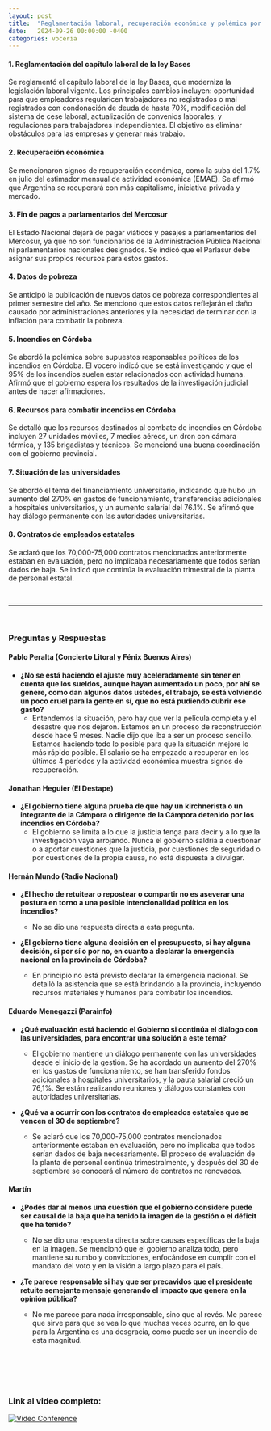 ```yaml
---
layout: post
title:  "Reglamentación laboral, recuperación económica y polémica por incendios en Córdoba"
date:   2024-09-26 00:00:00 -0400
categories: voceria
---
```



    
#### 1. Reglamentación del capítulo laboral de la ley Bases
Se reglamentó el capítulo laboral de la ley Bases, que moderniza la legislación laboral vigente. Los principales cambios incluyen: oportunidad para que empleadores regularicen trabajadores no registrados o mal registrados con condonación de deuda de hasta 70%, modificación del sistema de cese laboral, actualización de convenios laborales, y regulaciones para trabajadores independientes. El objetivo es eliminar obstáculos para las empresas y generar más trabajo.

#### 2. Recuperación económica
Se mencionaron signos de recuperación económica, como la suba del 1.7% en julio del estimador mensual de actividad económica (EMAE). Se afirmó que Argentina se recuperará con más capitalismo, iniciativa privada y mercado.

#### 3. Fin de pagos a parlamentarios del Mercosur
El Estado Nacional dejará de pagar viáticos y pasajes a parlamentarios del Mercosur, ya que no son funcionarios de la Administración Pública Nacional ni parlamentarios nacionales designados. Se indicó que el Parlasur debe asignar sus propios recursos para estos gastos.

#### 4. Datos de pobreza
Se anticipó la publicación de nuevos datos de pobreza correspondientes al primer semestre del año. Se mencionó que estos datos reflejarán el daño causado por administraciones anteriores y la necesidad de terminar con la inflación para combatir la pobreza.

#### 5. Incendios en Córdoba
Se abordó la polémica sobre supuestos responsables políticos de los incendios en Córdoba. El vocero indicó que se está investigando y que el 95% de los incendios suelen estar relacionados con actividad humana. Afirmó que el gobierno espera los resultados de la investigación judicial antes de hacer afirmaciones.

#### 6. Recursos para combatir incendios en Córdoba
Se detalló que los recursos destinados al combate de incendios en Córdoba incluyen 27 unidades móviles, 7 medios aéreos, un dron con cámara térmica, y 135 brigadistas y técnicos. Se mencionó una buena coordinación con el gobierno provincial.

#### 7. Situación de las universidades
Se abordó el tema del financiamiento universitario, indicando que hubo un aumento del 270% en gastos de funcionamiento, transferencias adicionales a hospitales universitarios, y un aumento salarial del 76.1%. Se afirmó que hay diálogo permanente con las autoridades universitarias.

#### 8. Contratos de empleados estatales
Se aclaró que los 70,000-75,000 contratos mencionados anteriormente estaban en evaluación, pero no implicaba necesariamente que todos serían dados de baja. Se indicó que continúa la evaluación trimestral de la planta de personal estatal.

    
<br/>

---

<br/>

### Preguntas y Respuestas


    
#### Pablo Peralta (Concierto Litoral y Fénix Buenos Aires)

* **¿No se está haciendo el ajuste muy aceleradamente sin tener en cuenta que los sueldos, aunque hayan aumentado un poco, por ahí se genere, como dan algunos datos ustedes, el trabajo, se está volviendo un poco cruel para la gente en sí, que no está pudiendo cubrir ese gasto?**
  - Entendemos la situación, pero hay que ver la película completa y el desastre que nos dejaron. Estamos en un proceso de reconstrucción desde hace 9 meses. Nadie dijo que iba a ser un proceso sencillo. Estamos haciendo todo lo posible para que la situación mejore lo más rápido posible. El salario se ha empezado a recuperar en los últimos 4 períodos y la actividad económica muestra signos de recuperación.


#### Jonathan Heguier (El Destape)

* **¿El gobierno tiene alguna prueba de que hay un kirchnerista o un integrante de la Cámpora o dirigente de la Cámpora detenido por los incendios en Córdoba?**
  - El gobierno se limita a lo que la justicia tenga para decir y a lo que la investigación vaya arrojando. Nunca el gobierno saldría a cuestionar o a aportar cuestiones que la justicia, por cuestiones de seguridad o por cuestiones de la propia causa, no está dispuesta a divulgar.


#### Hernán Mundo (Radio Nacional)

* **¿El hecho de retuitear o repostear o compartir no es aseverar una postura en torno a una posible intencionalidad política en los incendios?**
  - No se dio una respuesta directa a esta pregunta.

* **¿El gobierno tiene alguna decisión en el presupuesto, si hay alguna decisión, si por sí o por no, en cuanto a declarar la emergencia nacional en la provincia de Córdoba?**
  - En principio no está previsto declarar la emergencia nacional. Se detalló la asistencia que se está brindando a la provincia, incluyendo recursos materiales y humanos para combatir los incendios.


#### Eduardo Menegazzi (Parainfo)

* **¿Qué evaluación está haciendo el Gobierno si continúa el diálogo con las universidades, para encontrar una solución a este tema?**
  - El gobierno mantiene un diálogo permanente con las universidades desde el inicio de la gestión. Se ha acordado un aumento del 270% en los gastos de funcionamiento, se han transferido fondos adicionales a hospitales universitarios, y la pauta salarial creció un 76,1%. Se están realizando reuniones y diálogos constantes con autoridades universitarias.

* **¿Qué va a ocurrir con los contratos de empleados estatales que se vencen el 30 de septiembre?**
  - Se aclaró que los 70,000-75,000 contratos mencionados anteriormente estaban en evaluación, pero no implicaba que todos serían dados de baja necesariamente. El proceso de evaluación de la planta de personal continúa trimestralmente, y después del 30 de septiembre se conocerá el número de contratos no renovados.


#### Martín 

* **¿Podés dar al menos una cuestión que el gobierno considere puede ser causal de la baja que ha tenido la imagen de la gestión o el déficit que ha tenido?**
  - No se dio una respuesta directa sobre causas específicas de la baja en la imagen. Se mencionó que el gobierno analiza todo, pero mantiene su rumbo y convicciones, enfocándose en cumplir con el mandato del voto y en la visión a largo plazo para el país.

* **¿Te parece responsable si hay que ser precavidos que el presidente retuite semejante mensaje generando el impacto que genera en la opinión pública?**
  - No me parece para nada irresponsable, sino que al revés. Me parece que sirve para que se vea lo que muchas veces ocurre, en lo que para la Argentina es una desgracia, como puede ser un incendio de esta magnitud.


    <br/>
<br/>
<br/>

### Link al video completo:
[![Video Conference](https://img.youtube.com/vi/tqEYifZXlCA/0.jpg)](https://www.youtube.com/watch?v=tqEYifZXlCA)

    
